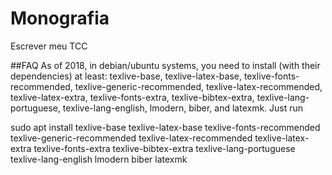 # Monografia
Escrever meu TCC


##FAQ
As of 2018, in debian/ubuntu systems, you need to install (with their dependencies) at least: texlive-base, texlive-latex-base, texlive-fonts-recommended, texlive-generic-recommended, texlive-latex-recommended, texlive-latex-extra, texlive-fonts-extra, texlive-bibtex-extra, texlive-lang-portuguese, texlive-lang-english, lmodern, biber, and latexmk. Just run

sudo apt install texlive-base texlive-latex-base texlive-fonts-recommended texlive-generic-recommended texlive-latex-recommended texlive-latex-extra texlive-fonts-extra texlive-bibtex-extra texlive-lang-portuguese texlive-lang-english lmodern biber latexmk
